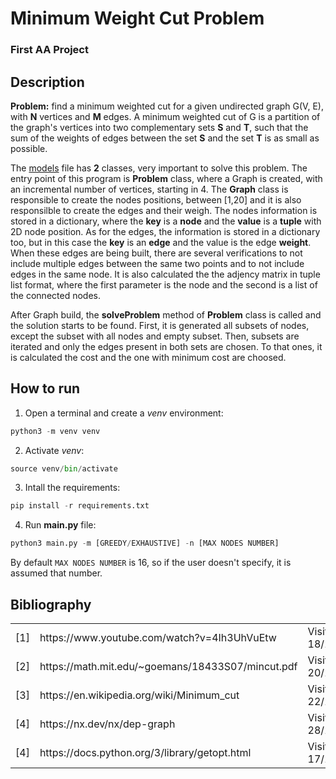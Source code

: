 # Minimum Weight Cut Problem
### First AA Project

## Description
**Problem:** find a minimum weighted cut for a given undirected graph G(V, E), with **N** vertices and **M** edges. A minimum weighted cut of G is a partition of the graph's vertices into two complementary sets **S** and **T**, such that the sum of the weights of edges between the set **S** and the set **T** is as small as possible.


The [models](models.py) file has **2** classes, very important to solve this problem. The entry point of this program is **Problem** class, where a Graph is created, with an incremental number of vertices, starting in 4. 
The **Graph** class is responsible to create the nodes positions, between [1,20] and it is also responsilble to create the edges and their weigh. The nodes information is stored in a dictionary, where the **key** is a **node** and the **value** is a **tuple** with 2D node position. As for the edges, the information is stored in a dictionary too, but in this case the **key** is an **edge** and the value is the edge **weight**. 
When these edges are being built, there are several verifications to not include multiple edges between the same two points and to not include edges in the same node.
It is also calculated the the adjency matrix in tuple list format, where the first parameter is the node and the second is a list of the connected nodes.

After Graph build, the **solveProblem** method of **Problem** class is called and the solution starts to be found. First, it is generated all subsets of nodes, except the subset with all nodes and empty subset. Then, subsets are iterated and only the edges present in both sets are chosen. To that ones, it is calculated the cost and the one with minimum cost are choosed.

## How to run
1. Open a terminal and create a *venv* environment:
```python
python3 -m venv venv
```

2. Activate *venv*:
```python
source venv/bin/activate
```

3. Intall the requirements:
```python
pip install -r requirements.txt
```

4. Run **main.py** file:
```python
python3 main.py -m [GREEDY/EXHAUSTIVE] -n [MAX NODES NUMBER]
```

By default `MAX NODES NUMBER` is 16, so if the user doesn't specify, it is assumed that number. 


## Bibliography
<table>
    <tr>
        <td>[1]</td>
        <td>https://www.youtube.com/watch?v=4Ih3UhVuEtw</td>
        <td>Visited 18/10/2022</td>
    </tr>
    <tr>
        <td>[2]</td>
        <td>https://math.mit.edu/~goemans/18433S07/mincut.pdf</td>
        <td>Visited 20/10/2022</td>
    </tr>
    <tr>
        <td>[3]</td>
        <td>https://en.wikipedia.org/wiki/Minimum_cut</td>
        <td>Visited 22/10/2022</td>
    </tr>
    <tr>
        <td>[4]</td>
        <td>https://nx.dev/nx/dep-graph</td>
        <td>Visited 28/10/2022</td>
    </tr>
    <tr>
        <td>[4]</td>
        <td>https://docs.python.org/3/library/getopt.html</td>
        <td>Visited 17/10/2022</td>
    </tr>
</table>





